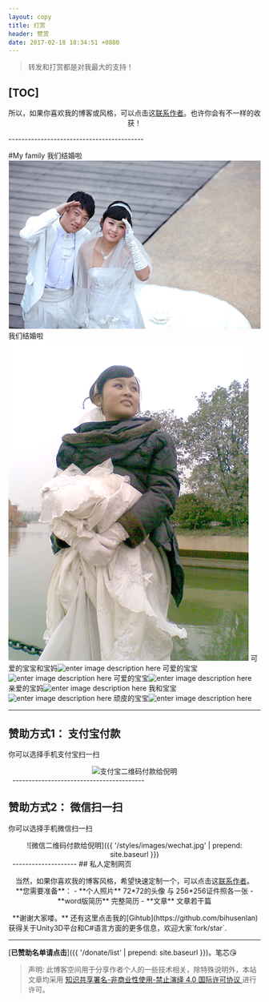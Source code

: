 ```yaml
---
layout: copy
title: 打赏
header: 赞赏
date: 2017-02-18 18:34:51 +0800
---
```


> 转发和打赏都是对我最大的支持！

[TOC]
-----------------------------------------

<p align="center">所以，如果你喜欢我的博客或风格，可以点击这<a href="{{ '/me' | prepend: site.baseurl }}">联系作者</a>。也许你会有不一样的收获！</p>
------------------------------------------

#My family
我们结婚啦![enter image description here](/styles/images/me/201002.png)
我们结婚啦![enter image description here](/styles/images/me/201001.png)
可爱的宝宝和宝妈![enter image description here](/styles/images/me/201009)
可爱的宝宝![enter image description here](/styles/images/me/2011)
可爱的宝宝![enter image description here](/styles/images/me/2012)
亲爱的宝妈![enter image description here](/styles/images/me/2013)
我和宝宝![enter image description here](2016)
顽皮的宝宝![enter image description here](/styles/images/me/2014)

-----------------------------------------

## 赞助方式1： 支付宝付款

你可以选择手机支付宝扫一扫

<div align=center><img src="{{ '/styles/images/zhifubao.jpg' | prepend: site.baseurl }}" alt="支付宝二维码付款给倪明" /></div> 
-----------------------------------------

## 赞助方式2： 微信扫一扫

你可以选择手机微信扫一扫
<div align=center>
![微信二维码付款给倪明]({{ '/styles/images/wechat.jpg' | prepend: site.baseurl }})
</div>
 
--------------------
## 私人定制网页
<p align="center">当然，如果你喜欢我的博客风格，希望快速定制一个，可以点击这<a href="{{ '/me' | prepend: site.baseurl }}">联系作者</a>。<br>
**您需要准备**：
  - **个人照片** 72*72的头像 与 256*256证件照各一张
  - **word版简历** 完整简历
  - **文章** 文章若干篇
</p>
 
**谢谢大家喽。**
还有这里点击我的[Gihtub](https://github.com/bihusenlan)获得关于Unity3D平台和C#语言方面的更多信息，欢迎大家`fork/star`.


-------------------------------------------

[**已赞助名单请点击**]({{ '/donate/list' | prepend: site.baseurl }})。笔芯😘

>声明: 此博客空间用于分享作者个人的一些技术相关，除特殊说明外，本站文章均采用 <a rel="license" href="https://creativecommons.org/licenses/by-nc-nd/4.0/deed.zh"> 知识共享署名-非商业性使用-禁止演绎 4.0 国际许可协议 </a>进行许可。
